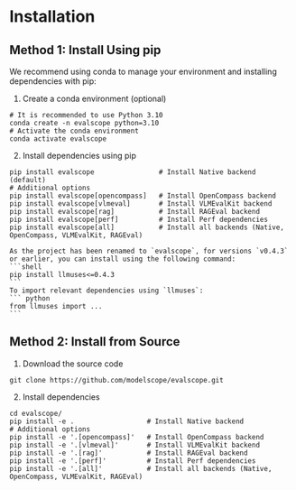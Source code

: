 # Installation

## Method 1: Install Using pip
We recommend using conda to manage your environment and installing dependencies with pip:

1. Create a conda environment (optional)
```shell
# It is recommended to use Python 3.10
conda create -n evalscope python=3.10
# Activate the conda environment
conda activate evalscope
```

2. Install dependencies using pip
```shell
pip install evalscope                # Install Native backend (default)
# Additional options
pip install evalscope[opencompass]   # Install OpenCompass backend
pip install evalscope[vlmeval]       # Install VLMEvalKit backend
pip install evalscope[rag]           # Install RAGEval backend
pip install evalscope[perf]          # Install Perf dependencies
pip install evalscope[all]           # Install all backends (Native, OpenCompass, VLMEvalKit, RAGEval)
```

````{warning}
As the project has been renamed to `evalscope`, for versions `v0.4.3` or earlier, you can install using the following command:
```shell
pip install llmuses<=0.4.3
```
To import relevant dependencies using `llmuses`:
``` python
from llmuses import ...
```
````

## Method 2: Install from Source
1. Download the source code
```shell
git clone https://github.com/modelscope/evalscope.git
```

2. Install dependencies
```shell
cd evalscope/
pip install -e .                  # Install Native backend
# Additional options
pip install -e '.[opencompass]'   # Install OpenCompass backend
pip install -e '.[vlmeval]'       # Install VLMEvalKit backend
pip install -e '.[rag]'           # Install RAGEval backend
pip install -e '.[perf]'          # Install Perf dependencies
pip install -e '.[all]'           # Install all backends (Native, OpenCompass, VLMEvalKit, RAGEval)
```
